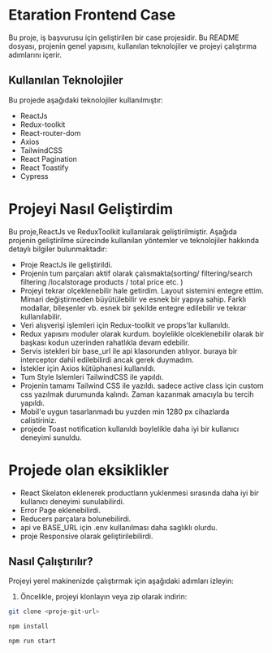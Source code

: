 # Etaration Frontend Case

Bu proje, iş başvurusu için geliştirilen bir case projesidir. Bu README dosyası, projenin genel yapısını, kullanılan teknolojiler ve projeyi çalıştırma adımlarını içerir.

## Kullanılan Teknolojiler

Bu projede aşağıdaki teknolojiler kullanılmıştır:

- ReactJs
- Redux-toolkit
- React-router-dom
- Axios
- TailwindCSS
- React Pagination
- React Toastify
- Cypress

# Projeyi Nasıl Geliştirdim

Bu proje,ReactJs ve ReduxToolkit kullanılarak geliştirilmiştir. Aşağıda projenin geliştirilme sürecinde kullanılan yöntemler ve teknolojiler hakkında detaylı bilgiler bulunmaktadır:

- Proje ReactJs ile geliştirildi.
- Projenin tum parçaları aktif olarak çalısmakta(sorting/ filtering/search filtering /localstorage products / total price etc. )
- Projeyi tekrar olçeklenebilir hale getirdim. Layout sistemini entegre ettim. Mimari değiştirmeden büyütülebilir ve esnek bir yapıya sahip. Farklı modallar, bileşenler vb. esnek bir şekilde entegre edilebilir ve tekrar kullanılabilir.
- Veri alışverişi işlemleri için Redux-toolkit ve props'lar kullanıldı.
- Redux yapısını moduler olarak kurdum. boylelikle olceklenebilir olarak bir başkası kodun uzerinden rahatlıkla devam edebilir. 
- Servis istekleri bir base_url ile api klasorunden atılıyor. buraya bir interceptor dahil edilebilirdi ancak gerek duymadım.
- İstekler için Axios kütüphanesi kullanıldı.
- Tum Style Islemleri TailwindCSS ile yapıldı. 
- Projenin tamamı Tailwind CSS ile yazıldı. sadece active class için custom css yazılmak durumunda kalındı. Zaman kazanmak amacıyla bu tercih yapıldı.
- Mobil'e uygun tasarlanmadı bu yuzden min 1280 px cihazlarda calistiriniz.
- projede Toast notification kullanıldı boylelikle daha iyi bir kullanıcı deneyimi sunuldu.


# Projede olan eksiklikler

- React Skelaton eklenerek productların yuklenmesi sırasında daha iyi bir kullanıcı deneyimi sunulabilirdi.
- Error Page eklenebilirdi.
- Reducers parçalara bolunebilirdi.
- api ve BASE_URL için .env kullanılması daha saglıklı olurdu. 
- proje Responsive olarak geliştirilebilirdi.

## Nasıl Çalıştırılır?

Projeyi yerel makinenizde çalıştırmak için aşağıdaki adımları izleyin:

1. Öncelikle, projeyi klonlayın veya zip olarak indirin:

```bash
git clone <proje-git-url>

npm install

npm run start
```
